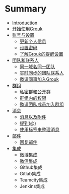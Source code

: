 # Summary

* [Introduction](README.md)
* [开始使用Grouk](get-start.md)
* [账号与设置](update_user_profile.md)
   * [更新个人信息](update_user_profile.md)
   * [设置密码](setting_password.md)
   * [了解Grouk的提醒设置](understanding_grouk_notifications.md)
* [团队和联系人](understanding_grouk_team.md)
   * [同一域名同一团队](understanding_grouk_team.md)
   * [实时同步的团队联系人](understanding_grouk_contact.md)
   * [邀请同事加入Grouk](inviting_new_members.md)
* [群组](private_group_and_public_group.md)
   * [私密群和公开群](private_group_and_public_group.md)
   * [群组内的权限](group_member_privilege.md)
   * [邀请团队成员加入群组](invite_team_members_join_group.md)
* [消息](message_and_attachment.md)
   * [消息以及附件](message_and_attachment.md)
   * [提到(@)](mention.md)
   * [使用标签来整理消息](using_message_tag.md)
* [邮件](email.md)
   * [回复邮件](reply_email.md)
* [集成](integration.md)
   * [微博集成](integration_weibo.md)
   * [微信集成](integration_weichat.md)
   * Github集成
   * Gitlab集成
   * Teamcity集成
   * Jenkins集成


